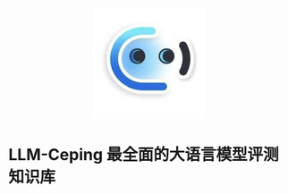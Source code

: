 <p align="center">
  <img src="LOGO" alt="Your Logo" width="200" height="200">
</p>


# LLM-Ceping 最全面的大语言模型评测知识库
